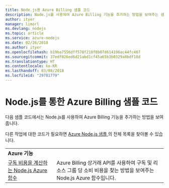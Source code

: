 ```yaml
---
title: Node.js용 Azure Billing 샘플 코드
description: Node.js를 사용하여 Azure Billing 기능을 추가하는 방법을 보여주는 샘플 코드입니다.
author: ityer
manager: limorl
ms.devlang: nodejs
ms.topic: article
ms.service: azure-nodejs
ms.date: 02/26/2018
ms.author: ityer
ms.openlocfilehash: b19ba7556dff578f210f0b07d614196ac44fc407
ms.sourcegitcommit: 37edf026ed6d21abd1cf45a65b3b0329a8bdf18d
ms.translationtype: HT
ms.contentlocale: ko-KR
ms.lasthandoff: 03/08/2018
ms.locfileid: "29781779"
---
```

# <a name="azure-billing-with-nodejs-code-samples"></a>Node.js를 통한 Azure Billing 샘플 코드

다음 샘플 코드에서는 Node.js를 사용하여 Azure Billing 기능을 추가하는 방법을 보여줍니다.

다른 작업에 대한 코드가 필요하면 [Azure Node.js 샘플 ](https://azure.microsoft.com/resources/samples/?term=nodejs)의 전체 목록을 찾아볼 수 있습니다.

| | |
|---|---|
| **Azure 기능** ||
| [구독 비용을 계산하는 Node.js Azure 함수](https://azure.microsoft.com/resources/samples/consumption-cost-node/) | Azure Billing 상거래 API를 사용하여 구독 및 리소스 그룹 당 소비 비용을 찾는 방법을 보여주는 Node.js Azure 함수입니다. |
